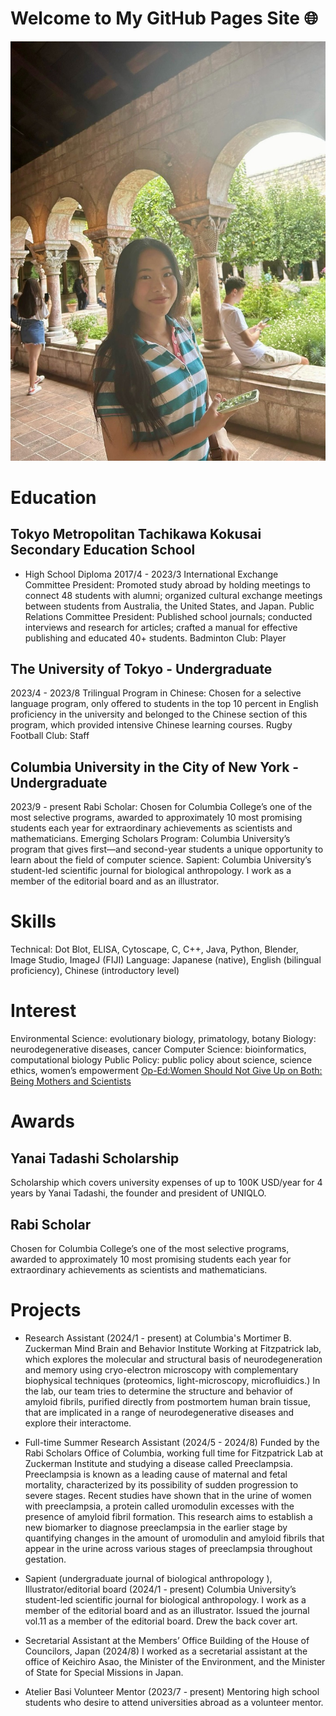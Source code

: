 # Welcome to My GitHub Pages Site 🌐

![My Image](ED6FFB6B-61C7-40B7-A06A-1B23032756D1_1_105_c.jpeg)

# Education
## Tokyo Metropolitan Tachikawa Kokusai Secondary Education School 
- High School Diploma
2017/4 - 2023/3
International Exchange Committee President: Promoted study abroad by holding meetings to connect 48 students with alumni; organized cultural exchange meetings between students from Australia, the United States, and Japan. 
Public Relations Committee President: Published school journals; conducted interviews and research for articles; crafted a manual for effective publishing and educated 40+ students.
Badminton Club: Player

## The University of Tokyo - Undergraduate
2023/4 - 2023/8
Trilingual Program in Chinese: Chosen for a selective language program, only offered to students in the top 10 percent in English proficiency in the university and belonged to the Chinese section of this program, which provided intensive Chinese learning courses.
Rugby Football Club: Staff

## Columbia University in the City of New York - Undergraduate
2023/9 - present
Rabi Scholar: Chosen for Columbia College’s one of the most selective programs, awarded to approximately 10 most promising students each year for extraordinary achievements as scientists and mathematicians.
Emerging Scholars Program: Columbia University’s program that gives first—and second-year students a unique opportunity to learn about the field of computer science.
Sapient: Columbia University’s student-led scientific journal for biological anthropology. I work as a member of the editorial board and as an illustrator.

# Skills
Technical: Dot Blot, ELISA, Cytoscape, C, C++, Java, Python, Blender, Image Studio, ImageJ (FIJI)
Language: Japanese (native), English (bilingual proficiency), Chinese (introductory level)

# Interest
Environmental Science: evolutionary biology, primatology, botany
Biology: neurodegenerative diseases, cancer
Computer Science: bioinformatics, computational biology
Public Policy: public policy about science, science ethics, women’s empowerment [Op-Ed:Women Should Not Give Up on Both: Being Mothers and Scientists](https://docs.google.com/document/d/14m0owvIFjNlr56inRgWmZuqNy70tAxLMsm8QdFwKPt8/edit?usp=sharing) 

# Awards
## Yanai Tadashi Scholarship
Scholarship which covers university expenses of up to 100K USD/year for 4 years by Yanai Tadashi, the founder and president of UNIQLO. 

## Rabi Scholar
Chosen for Columbia College’s one of the most selective programs, awarded to approximately 10 most promising students each year for extraordinary achievements as scientists and mathematicians.

# Projects
- Research Assistant (2024/1 - present) at Columbia's Mortimer B. Zuckerman Mind Brain and Behavior Institute
Working at Fitzpatrick lab, which explores the molecular and structural basis of neurodegeneration and memory using cryo-electron microscopy with complementary biophysical techniques (proteomics, light-microscopy, microfluidics.) In the lab, our team tries to determine the structure and behavior of amyloid fibrils, purified directly from postmortem human brain tissue, that are implicated in a range of neurodegenerative diseases and explore their interactome.

- Full-time Summer Research Assistant (2024/5 - 2024/8)
Funded by the Rabi Scholars Office of Columbia, working full time for Fitzpatrick Lab at Zuckerman Institute and studying a disease called Preeclampsia. Preeclampsia is known as a leading cause of maternal and fetal mortality, characterized by its possibility of sudden progression to severe stages. Recent studies have shown that in the urine of women with preeclampsia, a protein called uromodulin excesses with the presence of amyloid fibril formation. This research aims to establish a new biomarker to diagnose preeclampsia in the earlier stage by quantifying changes in the amount of uromodulin and amyloid fibrils that appear in the urine across various stages of preeclampsia throughout gestation.

- Sapient (undergraduate journal of biological anthropology ), Illustrator/editorial board (2024/1 - present)
Columbia University’s student-led scientific journal for biological anthropology. I work as a member of the editorial board and as an illustrator. Issued the journal vol.11 as a member of the editorial board. Drew the back cover art.

- Secretarial Assistant at the Members’ Office Building of the House of Councilors, Japan (2024/8)
I worked as a secretarial assistant at the office of Keichiro Asao, the Minister of the Environment, and the Minister of State for Special Missions in Japan.

- Atelier Basi Volunteer Mentor (2023/7 - present)
Mentoring high school students who desire to attend universities abroad as a volunteer mentor.





